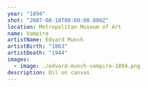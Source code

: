 ```yaml
---
year: "1894"
shot: "2007-08-18T00:00:00.000Z"
location: Metropolitan Museum of Art
name: Vampire
artistName: Edvard Munch
artistBirth: "1863"
artistDeath: "1944"
images:
  - image: ./edvard-munch-vampire-1894.png
description: Oil on canvas
---
```

